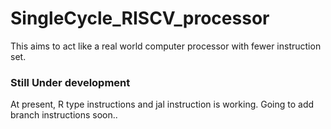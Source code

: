 # SingleCycle_RISCV_processor
This aims to act like a real world computer processor with fewer instruction set.

### Still Under development
At present, R type instructions and jal instruction is working. Going to add branch instructions soon..